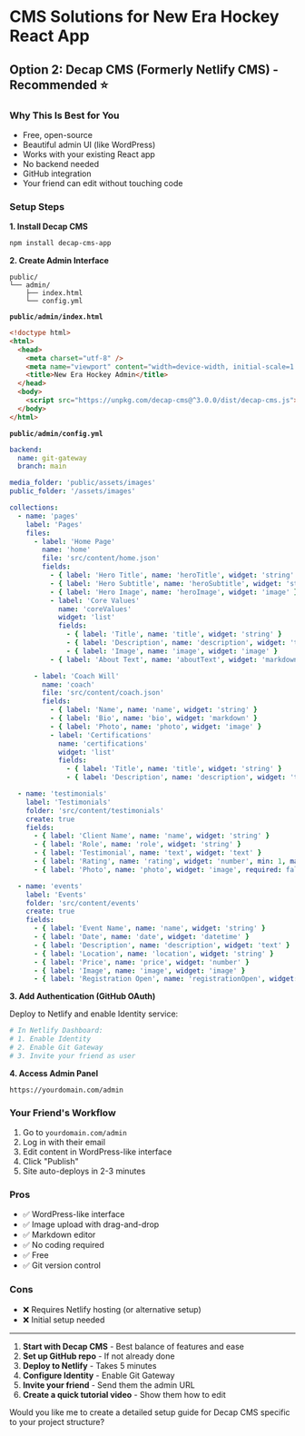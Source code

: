 # CMS Solutions for New Era Hockey React App

## Option 2: Decap CMS (Formerly Netlify CMS) - Recommended ⭐

### Why This Is Best for You

- Free, open-source
- Beautiful admin UI (like WordPress)
- Works with your existing React app
- No backend needed
- GitHub integration
- Your friend can edit without touching code

### Setup Steps

**1. Install Decap CMS**

```bash
npm install decap-cms-app
```

**2. Create Admin Interface**

```
public/
└── admin/
    ├── index.html
    └── config.yml
```

**`public/admin/index.html`**

```html
<!doctype html>
<html>
  <head>
    <meta charset="utf-8" />
    <meta name="viewport" content="width=device-width, initial-scale=1.0" />
    <title>New Era Hockey Admin</title>
  </head>
  <body>
    <script src="https://unpkg.com/decap-cms@^3.0.0/dist/decap-cms.js"></script>
  </body>
</html>
```

**`public/admin/config.yml`**

```yaml
backend:
  name: git-gateway
  branch: main

media_folder: 'public/assets/images'
public_folder: '/assets/images'

collections:
  - name: 'pages'
    label: 'Pages'
    files:
      - label: 'Home Page'
        name: 'home'
        file: 'src/content/home.json'
        fields:
          - { label: 'Hero Title', name: 'heroTitle', widget: 'string' }
          - { label: 'Hero Subtitle', name: 'heroSubtitle', widget: 'string' }
          - { label: 'Hero Image', name: 'heroImage', widget: 'image' }
          - label: 'Core Values'
            name: 'coreValues'
            widget: 'list'
            fields:
              - { label: 'Title', name: 'title', widget: 'string' }
              - { label: 'Description', name: 'description', widget: 'text' }
              - { label: 'Image', name: 'image', widget: 'image' }
          - { label: 'About Text', name: 'aboutText', widget: 'markdown' }

      - label: 'Coach Will'
        name: 'coach'
        file: 'src/content/coach.json'
        fields:
          - { label: 'Name', name: 'name', widget: 'string' }
          - { label: 'Bio', name: 'bio', widget: 'markdown' }
          - { label: 'Photo', name: 'photo', widget: 'image' }
          - label: 'Certifications'
            name: 'certifications'
            widget: 'list'
            fields:
              - { label: 'Title', name: 'title', widget: 'string' }
              - { label: 'Description', name: 'description', widget: 'text' }

  - name: 'testimonials'
    label: 'Testimonials'
    folder: 'src/content/testimonials'
    create: true
    fields:
      - { label: 'Client Name', name: 'name', widget: 'string' }
      - { label: 'Role', name: 'role', widget: 'string' }
      - { label: 'Testimonial', name: 'text', widget: 'text' }
      - { label: 'Rating', name: 'rating', widget: 'number', min: 1, max: 5 }
      - { label: 'Photo', name: 'photo', widget: 'image', required: false }

  - name: 'events'
    label: 'Events'
    folder: 'src/content/events'
    create: true
    fields:
      - { label: 'Event Name', name: 'name', widget: 'string' }
      - { label: 'Date', name: 'date', widget: 'datetime' }
      - { label: 'Description', name: 'description', widget: 'text' }
      - { label: 'Location', name: 'location', widget: 'string' }
      - { label: 'Price', name: 'price', widget: 'number' }
      - { label: 'Image', name: 'image', widget: 'image' }
      - { label: 'Registration Open', name: 'registrationOpen', widget: 'boolean' }
```

**3. Add Authentication (GitHub OAuth)**

Deploy to Netlify and enable Identity service:

```bash
# In Netlify Dashboard:
# 1. Enable Identity
# 2. Enable Git Gateway
# 3. Invite your friend as user
```

**4. Access Admin Panel**

```
https://yourdomain.com/admin
```

### Your Friend's Workflow

1. Go to `yourdomain.com/admin`
2. Log in with their email
3. Edit content in WordPress-like interface
4. Click "Publish"
5. Site auto-deploys in 2-3 minutes

### Pros

- ✅ WordPress-like interface
- ✅ Image upload with drag-and-drop
- ✅ Markdown editor
- ✅ No coding required
- ✅ Free
- ✅ Git version control

### Cons

- ❌ Requires Netlify hosting (or alternative setup)
- ❌ Initial setup needed

---

1. **Start with Decap CMS** - Best balance of features and ease
2. **Set up GitHub repo** - If not already done
3. **Deploy to Netlify** - Takes 5 minutes
4. **Configure Identity** - Enable Git Gateway
5. **Invite your friend** - Send them the admin URL
6. **Create a quick tutorial video** - Show them how to edit

Would you like me to create a detailed setup guide for Decap CMS specific to your project structure?
